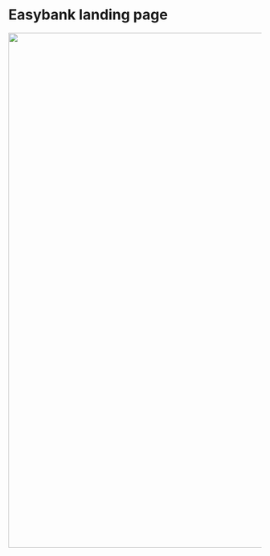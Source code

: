 # Easybank landing page



<p align="center">
  <a href="https://repository-images.githubusercontent.com/266900712/950b3e80-9eb6-11ea-9b4e-010725c3cc11" target="_black">
    <img src="https://repository-images.githubusercontent.com/266900712/950b3e80-9eb6-11ea-9b4e-010725c3cc11" width="1024">
  </a>
</p>

